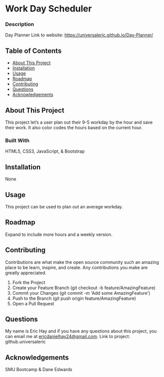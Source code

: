 # Work Day Scheduler

### Description

Day Planner
Link to website: https://universaleric.github.io/Day-Planner/

## Table of Contents

- [About This Project](#about)
- [Installation](#installation)
- [Usage](#usage)
- [Roadmap](#features)
- [Contributing](#contributing)
- [Questions](#questions)
- [Acknowledgements](#acknowledgement)

<a name="about"></a>

## About This Project

This project let’s a user plan out their 9-5 workday by the hour and save their work. It also color codes the hours based on the current hour.

### Built With

HTML5, CSS3, JavaScript, & Bootstrap

<a name="installation"></a>

## Installation

None

<a name="usage"></a>

## Usage

This project can be used to plan out an average workday.

<a name="features"></a>

## Roadmap

Expand to include more hours and a weekly version.

<a name="contributing"></a>

## Contributing

Contributions are what make the open source community such an amazing place to be learn, inspire, and create. Any contributions you make are greatly appreciated.

1. Fork the Project
2. Create your Feature Branch (git checkout -b feature/AmazingFeature)
3. Commit your Changes (git commit -m 'Add some AmazingFeature')
4. Push to the Branch (git push origin feature/AmazingFeature)
5. Open a Pull Request

<a name="questions"></a>

## Questions

My name is Eric Hay and if you have any questions about this project, you can email me at ericdanielhay24@gmail.com.
Link to project: github.universaleric

<a name="acknowledgement"></a>

## Acknowledgements

SMU Bootcamp & Dane Edwards
